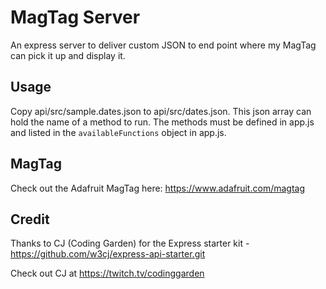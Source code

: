 # MagTag Server

An express server to deliver custom JSON to end point where my MagTag can pick it up and display it.

## Usage

Copy api/src/sample.dates.json to api/src/dates.json. This json array can hold the name of a method to run. The methods must be defined in app.js and listed in the `availableFunctions` object in app.js.

## MagTag
Check out the Adafruit MagTag here: https://www.adafruit.com/magtag

## Credit
Thanks to CJ (Coding Garden) for the Express starter kit - https://github.com/w3cj/express-api-starter.git

Check out CJ at https://twitch.tv/codinggarden